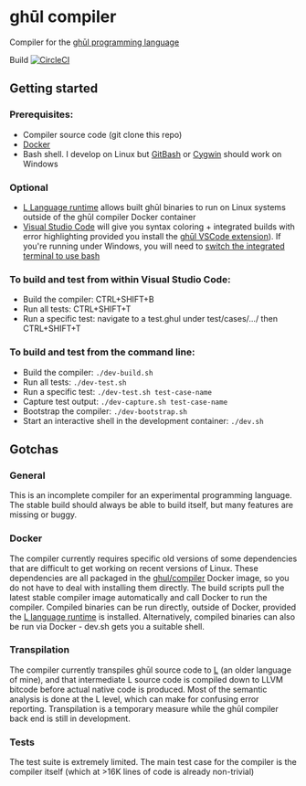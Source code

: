 # ghūl compiler
Compiler for the [ghūl programming language](https://www.ghul.io)

Build [![CircleCI](https://circleci.com/gh/degory/ghul.svg?style=svg&circle-token=a8cc18c732765321822d80fe474272d461c3dc8c)](https://circleci.com/gh/degory/ghul)

## Getting started
### Prerequisites:
- Compiler source code (git clone this repo)
- [Docker](https://www.docker.com)
- Bash shell. I develop on Linux but [GitBash](https://git-scm.com/download/win) or [Cygwin](https://cygwin.com/install.html) should work on Windows

### Optional
- [L Language runtime](https://github.com/degory/llc/releases) allows built ghūl binaries to run on Linux systems outside of the ghūl compiler Docker container
- [Visual Studio Code](https://code.visualstudio.com) will give you syntax coloring + integrated builds with error highlighting provided you install the [ghūl VSCode extension](https://github.com/degory/ghul-vsce/releases)). If you're running under Windows, you will need to [switch the integrated terminal to use bash](https://code.visualstudio.com/docs/editor/integrated-terminal)

### To build and test from within Visual Studio Code:
- Build the compiler: CTRL+SHIFT+B
- Run all tests: CTRL+SHIFT+T
- Run a specific test: navigate to a test.ghul under test/cases/.../ then CTRL+SHIFT+T

### To build and test from the command line:
- Build the compiler: `./dev-build.sh`
- Run all tests: `./dev-test.sh`
- Run a specific test: `./dev-test.sh test-case-name`
- Capture test output: `./dev-capture.sh test-case-name`
- Bootstrap the compiler: `./dev-bootstrap.sh`
- Start an interactive shell in the development container: `./dev.sh`

## Gotchas
### General
This is an incomplete compiler for an experimental programming language. The stable build should always be able to build itself, but many features are missing or buggy.

### Docker
The compiler currently requires specific old versions of some dependencies that are difficult to get working on recent versions of Linux. These dependencies are all packaged in the [ghul/compiler](https://cloud.docker.com/swarm/ghul/repository/docker/ghul/compiler/general) Docker image, so you do not have to deal with installing them directly. The build scripts pull the latest stable compiler image automatically and call Docker to run the compiler. Compiled binaries can be run directly, outside of Docker, provided the [L language runtime](https://github.com/degory/llc/releases) is installed. Alternatively, compiled binaries can also be run via Docker - dev.sh gets you a suitable shell.

### Transpilation
The compiler currently transpiles ghūl source code to [L](https://github.com/degory/llc) (an older language of mine), and that intermediate L source code is compiled down to LLVM bitcode before actual native code is produced. Most of the semantic analysis is done at the L level, which can make for confusing error reporting. Transpilation is a temporary measure while the ghūl compiler back end is still in development.

### Tests
The test suite is extremely limited. The main test case for the compiler is the compiler itself (which at >16K lines of code is already non-trivial)

